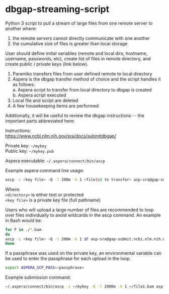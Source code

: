 # dbgap-streaming-script  
Python 3 script to pull a stream of large files from one remote server to another where:   
1. the remote servers cannot directly communicate with one another  
2. the cumulative size of files is greater than local storage  


User should define initial variables (remote and local dirs, hostname, username, passwords, etc), create list of files in remote directory, and create public / private keys (link below).    

1. Paramiko transfers files from user defined remote to local directory 
2. Aspera is the dbgap transfer method of choice and the script handles it as follows:  
a. Aspera script to transfer from local directory to dbgap is created  
b. Aspera script executed  
3. Local file and script are deleted  
4. A few housekeeping items are performed 

Additionally, it will be useful to review the dbgap instructions -- the important parts abbreviated here:

Instructions:  
https://www.ncbi.nlm.nih.gov/sra/docs/submitdbgap/  

Private key: ```~/mykey```  
Public key: ```~/mykey.pub```  

Aspera executable: ```~/.aspera/connect/bin/ascp```  

Example aspera command line usage:  
```bash
ascp -i <key file> -Q -l 200m -k 1 <file(s) to transfer> asp-sra@gap-submit.ncbi.nlm.nih.gov:<directory>
```  
Where:  
```<directory>``` is either test or protected  
```<key file>``` is a private key file (full pathname)

Users who will upload a large number of files are recommended to loop over files individually to avoid wildcards in the ascp command. 
An example in Bash would be:  
```bash
for F in ./*.bam
do
ascp -i <key file> -Q -l 200m -k 1 $F asp-sra@gap-submit.ncbi.nlm.nih.gov:<directory>
done
```
 
If a passphrase was used on the private key, an environmental variable can be used to enter the passphrase for each upload in the loop.  
```bash
export ASPERA_SCP_PASS=<passphrase>
```

Example submission command:  
```bash
~/.aspera/connect/bin/ascp -i ~/mykey -Q -l 2000m -k 1 ~/file1.bam asp-sra@gap-submit.ncbi.nlm.nih.gov:/protected
```  
